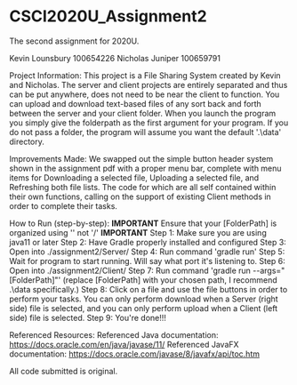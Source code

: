 # CSCI2020U_Assignment2
The second assignment for 2020U.

Kevin Lounsbury 100654226
Nicholas Juniper 100659791

Project Information:
This project is a File Sharing System created by Kevin and Nicholas. The server and client projects are entirely separated and thus can be put anywhere, does not need to be near the client to function. You can upload and download text-based files of any sort back and forth between the server and your client folder. When you launch the program you simply give the folderpath as the first argument for your program. If you do not pass a folder, the program will assume you want the default '.\data' directory. 

Improvements Made:
We swapped out the simple button header system shown in the assignment pdf with a proper menu bar, complete with menu items for Downloading a selected file, Uploading a selected file, and Refreshing both file lists. The code for which are all self contained within their own functions, calling on the support of existing Client methods in order to complete their tasks.

How to Run (step-by-step):
**************************IMPORTANT**************************
Ensure that your [FolderPath] is organized using '\' not '/'
**************************IMPORTANT**************************
Step 1: Make sure you are using java11 or later
Step 2: Have Gradle properly installed and configured
Step 3: Open into ./assignment2/Server/
Step 4: Run command 'gradle run'
Step 5: Wait for program to start running. Will say what port it's listening to.
Step 6: Open into ./assignment2/Client/
Step 7: Run command 'gradle run --args="[FolderPath]"' (replace [FolderPath] with your chosen path, I recommend .\data specifically.) 
Step 8: Click on a file and use the file buttons in order to perform your tasks. You can only perform download when a Server (right side) file is selected, and you can only perform upload when a Client (left side) file is selected. 
Step 9: You're done!!! 

Referenced Resources:
Referenced Java documentation: 
https://docs.oracle.com/en/java/javase/11/
Referenced JavaFX documentation: 
https://docs.oracle.com/javase/8/javafx/api/toc.htm

All code submitted is original.


